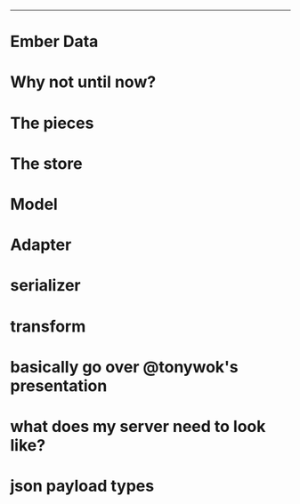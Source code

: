 ---
# Ember Data
# Why not until now?
# The pieces

# The store
# Model
# Adapter
# serializer
# transform

# basically go over @tonywok's presentation

# what does my server need to look like?
# json payload types
